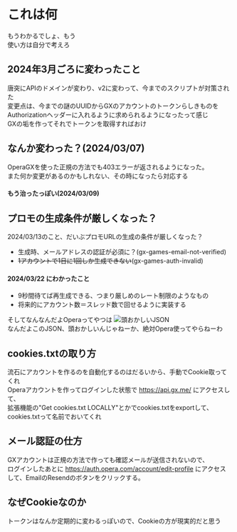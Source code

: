 # これは何
もうわかるでしょ、もう<br>
使い方は自分で考えろ

## 2024年3月ごろに変わったこと
唐突にAPIのドメインが変わり、v2に変わって、今までのスクリプトが対策された<br>
変更点は、今までの謎のUUIDからGXのアカウントのトークンらしきものをAuthorizationヘッダーに入れるように求められるようになったって感じ<br>
GXの垢を作ってそれでトークンを取得すればおけ

## なんか変わった？(2024/03/07)
OperaGXを使った正規の方法でも403エラーが返されるようになった。<br>
また何か変更があるのかもしれない、その時になったら対応する
#### もう治ったっぽい(2024/03/09)

## プロモの生成条件が厳しくなった？
2024/03/13のこと、だいぶプロモURLの生成の条件が厳しくなった？<br>
- 生成時、メールアドレスの認証が必須に？(gx-games-email-not-verified)
- ~~1アカウントで1日に1回しか生成できない~~(gx-games-auth-invalid)

#### 2024/03/22 にわかったこと
- 9秒間待てば再生成できる、つまり厳しめのレート制限のようなもの
- 将来的にアカウント数＝スレッド数で回せるように実装する

そしてなんなんだよOperaってやつは
![頭おかしいJSON](http://nekokawa.net/assets/%e3%82%b9%e3%82%af%e3%83%aa%e3%83%bc%e3%83%b3%e3%82%b7%e3%83%a7%e3%83%83%e3%83%88%202024-03-13%202.19.04.png)<br>
なんだよこのJSON、頭おかしいんじゃねーか、絶対Opera使ってやらねーわ

## cookies.txtの取り方
流石にアカウントを作るのを自動化するのはだるいから、手動でCookie取ってくれ<br>
Operaアカウントを作ってログインした状態で https://api.gx.me/ にアクセスして、<br>
拡張機能の"Get cookies.txt LOCALLY"とかでcookies.txtをexportして、cookies.txtって名前でおいてくれ<br>

## メール認証の仕方
GXアカウントは正規の方法で作っても確認メールが送信されないので、<br>
ログインしたあとに https://auth.opera.com/account/edit-profile にアクセスして、EmailのResendのボタンをクリックする。<br>


## なぜCookieなのか
トークンはなんか定期的に変わるっぽいので、Cookieの方が現実的だと思う